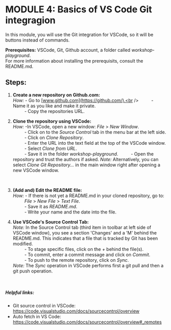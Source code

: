 # **MODULE 4: Basics of VS Code Git integragion** 

In this module, you will use the Git integration for VSCode, so it will be buttons instead of commands.
<br />

**Prerequisites:** VSCode, Git, Github account, a folder called *workshop-playground*. <br />
For more information about installing the prerequisits, consult the README.md. <br />

## Steps:
1. **Create a new repository on Github.com:** <br />
*How:* - Go to [www.github.com](https://github.com/).<br />
&emsp; &emsp; - Name it as you like and make it private. <br />
&emsp; &emsp; - Copy the repositories URL. <br />

2. **Clone the repository using VSCode:** <br />
*How:* -In VSCode, open a new window: *File* > *New Window*. <br />
&emsp; &emsp; - Click on to the *Source Control* tab in the menu bar at the left side. <br />
&emsp; &emsp; - Click on *Clone Repository*.<br />
&emsp; &emsp; - Enter the URL into the text field at the top of the VSCode window. <br />
&emsp; &emsp; - Select *Clone from URL*. <br />
&emsp; &emsp; - Save it in the folder *workshop-playground*.
&emsp; &emsp; - Open the repository and trust the authors if asked.
*Note:* Alternatively, you can select *Clone Git Repository...* in the main window right after opening a new VSCode window.
 <br />

3. **(Add and) Edit the README file:** <br />
*How:* - If there is not yet a README.md in your cloned repository, go to: <br />
&emsp; &emsp;  *File* > *New File* > *Text File*. <br />
&emsp; &emsp; - Save it as *README.md*.<br />
&emsp; &emsp; - Write your name and the date into the file.<br />

4. **Use VSCode's Source Control Tab:** <br />
*Note:* In the Source Control tab (third item in toolbar at left side of VSCode window), you see a section 'Changes' and a 'M' behind the README.md. This indicates that a file that is tracked by Git has been modified. <br />
&emsp; &emsp; - To stage specific files, click on the *+* behind the file(s).<br />
&emsp; &emsp; - To commit, enter a commit message and click on *Commit*. <br />
&emsp; &emsp; - To push to the remote repository, click on *Sync*. <br />
*Note:* The *Sync* operation in VSCode performs first a git pull and then a git push operation. <br />
<br />


##### Helpful links:
- Git source control in VSCode: https://code.visualstudio.com/docs/sourcecontrol/overview
- Auto fetch in VS Code: https://code.visualstudio.com/docs/sourcecontrol/overview#_remotes